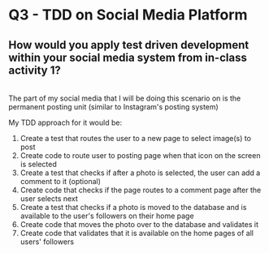 # Q3 - TDD on Social Media Platform

## How would you apply test driven development within your social media system from in-class activity 1?

\
The part of my social media that I will be doing this scenario on is the permanent posting unit (similar to Instagram's posting system)

My TDD approach for it would be:  
1. Create a test that routes the user to a new page to select image(s) to post
2. Create code to route user to posting page when that icon on the screen is selected
3. Create a test that checks if after a photo is selected, the user can add a comment to it (optional)
4. Create code that checks if the page routes to a comment page after the user selects next
5. Create a test that checks if a photo is moved to the database and is available to the user's followers on their home page
6. Create code that moves the photo over to the database and validates it
7. Create code that validates that it is available on the home pages of all users' followers


